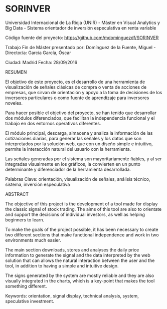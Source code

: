 # SORINVER
Universidad Internacional de La Rioja (UNIR) - Máster en Visual Analytics y Big Data - Sistema orientador de inversión especulativa en renta variable

Código fuente del proyecto: https://github.com/mdominguezdf/SORINVER

Trabajo Fin de Máster presentado por: Domínguez de la Fuente, Miguel - Director/a: García García, Óscar

Ciudad: Madrid Fecha: 28/09/2016

RESUMEN

El objetivo de este proyecto, es el desarrollo de una herramienta de visualización de señales clásicas de compra o venta de acciones de empresas, que sirvan de orientación y apoyo a la toma de decisiones de los inversores particulares o como fuente de aprendizaje para inversores noveles.

Para hacer posible el objetivo del proyecto, se han tenido que desarrollar dos módulos diferenciados, que facilitan la independencia funcional y el trabajo en dos entornos operativos diferentes.

El módulo principal, descarga, almacena y analiza la información de las cotizaciones diarias, para generar las señales y los datos que son interpretados por la solución web, que con un diseño simple e intuitivo, permite la interacción natural del usuario con la herramienta.

Las señales generadas por el sistema son mayoritariamente fiables, y al ser integradas visualmente en los gráficos, la convierten en un punto determinante y diferenciador de la herramienta desarrollada.

Palabras Clave: orientación, visualización de señales, análisis técnico, sistema, inversión especulativa

ABSTRACT

The objective of this project is the development of a tool made for display the classic signal of stock trading. The aims of this tool are also to orientate and support the decisions of individual investors, as well as helping beginners to learn.

To make the goals of the project possible, it has been necessary to create two different sections that make functional independence and work in two environments much easier.

The main section downloads, stores and analyses the daily price information to generate the signal and the data interpreted by the web solution that can allows the natural interaction between the user and the tool, in addition to having a simple and intuitive design.

The signs generated by the system are mostly reliable and they are also visually integrated in the charts, which is a key-point that makes the tool something different. 

Keywords: orientation, signal display, technical analysis, system, speculative investment.
